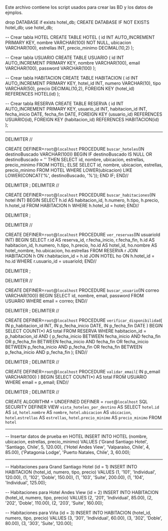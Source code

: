 Este archivo contiene los script usados para crear las BD y los datos de ejmplos.





drop DATABASE if exists hotel_db;
CREATE DATABASE IF NOT EXISTS hotel_db;
use hotel_db;


-- Crear tabla HOTEL
CREATE TABLE HOTEL (
    id INT AUTO_INCREMENT PRIMARY KEY,
    nombre VARCHAR(100) NOT NULL,
    ubicacion VARCHAR(100),
    estrellas INT,
    precio_minimo DECIMAL(10,2)
);

-- Crear tabla USUARIO
CREATE TABLE USUARIO (
    id INT AUTO_INCREMENT PRIMARY KEY,
    nombre VARCHAR(100),
    email VARCHAR(100),
    password VARCHAR(100)
);

-- Crear tabla HABITACION
CREATE TABLE HABITACION (
    id INT AUTO_INCREMENT PRIMARY KEY,
    hotel_id INT,
    numero VARCHAR(10),
    tipo VARCHAR(50),
    precio DECIMAL(10,2),
    FOREIGN KEY (hotel_id) REFERENCES HOTEL(id)
);

-- Crear tabla RESERVA
CREATE TABLE RESERVA (
    id INT AUTO_INCREMENT PRIMARY KEY,
    usuario_id INT,
    habitacion_id INT,
    fecha_inicio DATE,
    fecha_fin DATE,
    FOREIGN KEY (usuario_id) REFERENCES USUARIO(id),
    FOREIGN KEY (habitacion_id) REFERENCES HABITACION(id)
);

********************************************

DELIMITER //

CREATE DEFINER=`root`@`localhost` PROCEDURE `buscar_hoteles`(IN destinoBuscado VARCHAR(100))
BEGIN
    IF destinoBuscado IS NULL OR destinoBuscado = '' THEN
        SELECT id, nombre, ubicacion, estrellas, precio_minimo
        FROM HOTEL;
    ELSE
        SELECT id, nombre, ubicacion, estrellas, precio_minimo
        FROM HOTEL
        WHERE LOWER(ubicacion) LIKE LOWER(CONCAT('%', destinoBuscado, '%'));
    END IF;
END//

DELIMITER ;
DELIMITER //

CREATE DEFINER=`root`@`localhost` PROCEDURE `buscar_habitaciones`(IN hotel INT)
BEGIN
    SELECT 
        h.id AS habitacion_id,
        h.numero,
        h.tipo,
        h.precio,
        h.hotel_id
    FROM HABITACION h
    WHERE h.hotel_id = hotel;
END//

DELIMITER ;

DELIMITER //

CREATE DEFINER=`root`@`localhost` PROCEDURE `ver_reservas`(IN usuarioId INT)
BEGIN
    SELECT 
        r.id AS reserva_id,
        r.fecha_inicio,
        r.fecha_fin,
        h.id AS habitacion_id,
        h.numero,
        h.tipo,
        h.precio,
        ho.id AS hotel_id,
        ho.nombre AS hotel_nombre,
        ho.ubicacion,
        ho.estrellas
    FROM RESERVA r
    JOIN HABITACION h ON r.habitacion_id = h.id
    JOIN HOTEL ho ON h.hotel_id = ho.id
    WHERE r.usuario_id = usuarioId;
END//

DELIMITER ;

DELIMITER //

CREATE DEFINER=`root`@`localhost` PROCEDURE `buscar_usuario`(IN correo VARCHAR(100))
BEGIN
    SELECT 
        id,
        nombre,
        email,
        password
    FROM USUARIO
    WHERE email = correo;
END//

DELIMITER ;
DELIMITER //

CREATE DEFINER=`root`@`localhost` PROCEDURE `verificar_disponibilidad`(
    IN p_habitacion_id INT,
    IN p_fecha_inicio DATE,
    IN p_fecha_fin DATE
)
BEGIN
    SELECT COUNT(*) AS total
    FROM RESERVA
    WHERE habitacion_id = p_habitacion_id
    AND (
        p_fecha_inicio BETWEEN fecha_inicio AND fecha_fin OR
        p_fecha_fin BETWEEN fecha_inicio AND fecha_fin OR
        fecha_inicio BETWEEN p_fecha_inicio AND p_fecha_fin OR
        fecha_fin BETWEEN p_fecha_inicio AND p_fecha_fin
    );
END//

DELIMITER ;
DELIMITER //

CREATE DEFINER=`root`@`localhost` PROCEDURE `validar_email`(
    IN p_email VARCHAR(100)
)
BEGIN
    SELECT COUNT(*) AS total
    FROM USUARIO
    WHERE email = p_email;
END//

DELIMITER ;
DELIMITER //



CREATE 
    ALGORITHM = UNDEFINED 
    DEFINER = `root`@`localhost` 
    SQL SECURITY DEFINER
VIEW `vista_hoteles_por_destino` AS
    SELECT 
        `hotel`.`id` AS `id`,
        `hotel`.`nombre` AS `nombre`,
        `hotel`.`ubicacion` AS `ubicacion`,
        `hotel`.`estrellas` AS `estrellas`,
        `hotel`.`precio_minimo` AS `precio_minimo`
    FROM
        `hotel`

***********************************************************

-- Insertar datos de prueba en HOTEL
INSERT INTO HOTEL (nombre, ubicacion, estrellas, precio_minimo)
VALUES 
('Grand Santiago Hotel', 'Santiago, Chile', 5, 120.00),
('Hotel Andes View', 'Valparaíso, Chile', 4, 85.00),
('Patagonia Lodge', 'Puerto Natales, Chile', 3, 60.00);

*******************************************************

-- Habitaciones para Grand Santiago Hotel (id = 1)
INSERT INTO HABITACION (hotel_id, numero, tipo, precio) VALUES
(1, '101', 'Individual', 120.00),
(1, '102', 'Doble', 150.00),
(1, '103', 'Suite', 200.00),
(1, '104', 'Individual', 125.00);

-- Habitaciones para Hotel Andes View (id = 2)
INSERT INTO HABITACION (hotel_id, numero, tipo, precio) VALUES
(2, '201', 'Individual', 85.00),
(2, '202', 'Doble', 110.00),
(2, '203', 'Suite', 160.00);

-- Habitaciones para Viña  (id = 3)
INSERT INTO HABITACION (hotel_id, numero, tipo, precio) VALUES
(3, '301', 'Individual', 60.00),
(3, '302', 'Doble', 80.00),
(3, '303', 'Suite', 120.00);



